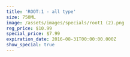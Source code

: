 ```yaml
---
title: 'ROOT:1 - all type'
size: 750ML
image: /assets/images/specials/root1 (2).png
reg_price: $10.99
special_price: $7.99
expiration_date: 2016-08-31T00:00:00.000Z
show_special: true
---
```



